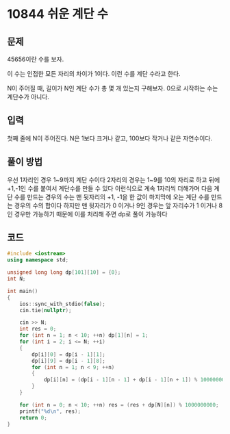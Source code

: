 <h1> 10844 쉬운 계단 수</h1>
<h2>문제</h2>
45656이란 수를 보자.

이 수는 인접한 모든 자리의 차이가 1이다. 이런 수를 계단 수라고 한다.

N이 주어질 때, 길이가 N인 계단 수가 총 몇 개 있는지 구해보자. 0으로 시작하는 수는 계단수가 아니다.

<h2>입력</h2>
첫째 줄에 N이 주어진다. N은 1보다 크거나 같고, 100보다 작거나 같은 자연수이다.

<h2>풀이 방법</h2>
우선 1자리인 경우 1~9까지 계단 수이다
2자리의 경우는 1~9를 10의 자리로 하고 뒤에 +1,-1인 수를 붙여서 계단수를 만들 수 있다
이런식으로 계속 1자리씩 더해가며 다음 계단 수를 만드는 경우의 수는
맨 뒷자리의 +1, -1을 한 값이 마지막에 오는 계단 수를 만드는 경우의 수의 합이다
하지만 맨 뒷자리가 0 이거나 9인 경우는 앞 자리수가 1 이거나 8인 경우만 가능하기 때문에
이를 처리해 주면 dp로 풀이 가능하다


<h2> 코드 </h2>

```cpp
#include <iostream>
using namespace std;

unsigned long long dp[101][10] = {0};
int N;

int main()
{
    ios::sync_with_stdio(false);
    cin.tie(nullptr);

    cin >> N;
    int res = 0;
    for (int n = 1; n < 10; ++n) dp[1][n] = 1;
    for (int i = 2; i <= N; ++i)
    {
        dp[i][0] = dp[i - 1][1];
        dp[i][9] = dp[i - 1][8];
        for (int n = 1; n < 9; ++n)
        {
            dp[i][n] = (dp[i - 1][n - 1] + dp[i - 1][n + 1]) % 1000000000;
        }
    }

    for (int n = 0; n < 10; ++n) res = (res + dp[N][n]) % 1000000000;
    printf("%d\n", res);
    return 0;
}

```
